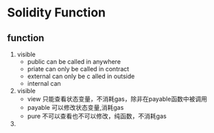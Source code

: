 # Solidity Function



## function 

1. visible
   + public  can  be called in anywhere
   + priate  can only be called in contract
   + external can only be c alled in outside
   + internal  can 
2. visible
   + view  只能查看状态变量，不消耗gas，除非在payable函数中被调用
   + payable 可以修改状态变量,消耗gas
   + pure 不可以查看也不可以修改，纯函数，不消耗gas
3. 

